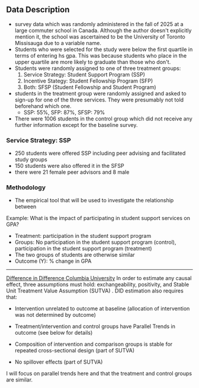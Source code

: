 ## Data Description

- survey data which was randomly administered in the fall of 2025 at a large commuter school in Canada. Although the author doesn't explicitly mention it, the school was ascertained to be the University of Toronto Missisauga due to a variable name.
- Students who were selected for the study were below the first quartile in terms of entering hs gpa. This was because students who place in the upper quartile are more likely to graduate than those who don't.
- Students were randomly assigned to one of three treatment groups:
  1) Service Strategy: Student Support Program (SSP)
  2) Incentive Stategy: Student Fellowship Program (SFP)
  3) Both: SFSP (Student Fellowship and Student Program)
- students in the treatment group were randomly assigned and asked to sign-up for one of the three services. They were presumably not told beforehand which one.
  - SSP: 55%, SFP: 87%, SFSP: 79%
- There were 1006 students in the control group which did not receive any further information except for the baseline survey.

### Service Strategy: SSP
- 250 students were offered SSP including peer advising and facilitated study groups
- 150 students were also offered it in the SFSP
- there were 21 female peer advisors and 8 male

### Methodology
- The empirical tool that will be used to investigate the relationship between 

Example: What is the impact of participating in student support services on GPA?
- Treatment: participation in the student support program
- Groups: No participation in the student support program (control), participation in the student support program (treatment)
- The two groups of students are otherwise similar
- Outcome (Y): % change in GPA
<hr>

[Difference in Difference Columbia University](https://www.publichealth.columbia.edu/research/population-health-methods/difference-difference-estimation)
In order to estimate any causal effect, three assumptions must hold: exchangeability, positivity, and Stable Unit Treatment Value Assumption (SUTVA)
. DID estimation also requires that:

- Intervention unrelated to outcome at baseline (allocation of intervention was not determined by outcome)

- Treatment/intervention and control groups have Parallel Trends in outcome (see below for details)

- Composition of intervention and comparison groups is stable for repeated cross-sectional design (part of SUTVA)

- No spillover effects (part of SUTVA)

I will focus on parallel trends here and that the treatment and control groups are similar. 

